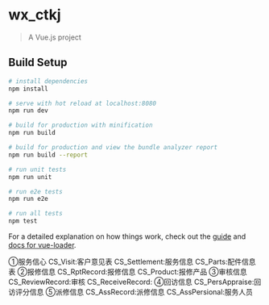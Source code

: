 # wx_ctkj

> A Vue.js project

## Build Setup

``` bash
# install dependencies
npm install

# serve with hot reload at localhost:8080
npm run dev

# build for production with minification
npm run build

# build for production and view the bundle analyzer report
npm run build --report

# run unit tests
npm run unit

# run e2e tests
npm run e2e

# run all tests
npm test
```

For a detailed explanation on how things work, check out the [guide](http://vuejs-templates.github.io/webpack/) and [docs for vue-loader](http://vuejs.github.io/vue-loader).


①服务信心
CS_Visit:客户意见表
CS_Settlement:服务信息
CS_Parts:配件信息表
②报修信息
CS_RptRecord:报修信息
CS_Product:报修产品
③审核信息
CS_ReviewRecord:审核
CS_ReceiveRecord:
④回访信息
CS_PersAppraise:回访评分信息
⑤派修信息
CS_AssRecord:派修信息
CS_AssPersional:服务人员

